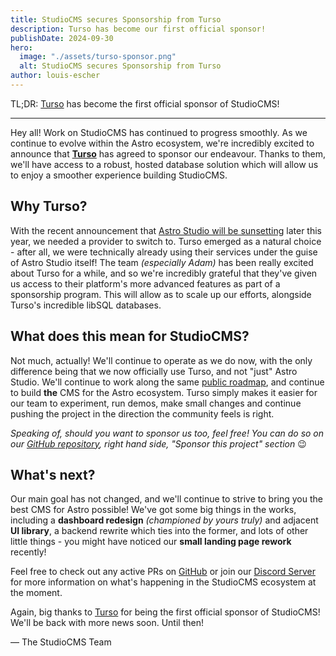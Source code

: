```yaml
---
title: StudioCMS secures Sponsorship from Turso
description: Turso has become our first official sponsor!
publishDate: 2024-09-30
hero:
  image: "./assets/turso-sponsor.png"
  alt: StudioCMS secures Sponsorship from Turso
author: louis-escher
---
```

TL;DR: [Turso](https://turso.tech) has become the first official sponsor of StudioCMS!

---

Hey all! Work on StudioCMS has continued to progress smoothly. As we continue to evolve within the Astro ecosystem, we're incredibly excited to announce that **[Turso](https://turso.tech)** has agreed to sponsor our endeavour. Thanks to them, we'll have access to a robust, hosted database solution which will allow us to enjoy a smoother experience building StudioCMS.

## Why Turso?
With the recent announcement that [Astro Studio will be sunsetting](https://astro.build/blog/goodbye-astro-studio/) later this year, we needed a provider to switch to. Turso emerged as a natural choice - after all, we were technically already using their services under the guise of Astro Studio itself! The team *(especially Adam)* has been really excited about Turso for a while, and so we're incredibly grateful that they've given us access to their platform's more advanced features as part of a sponsorship program. This will allow as to scale up our efforts, alongside Turso's incredible libSQL databases.

## What does this mean for StudioCMS?
Not much, actually! We'll continue to operate as we do now, with the only difference being that we now officially use Turso, and not "just" Astro Studio. We'll continue to work along the same [public roadmap](https://studiocms.xyz/roadmap), and continue to build **the** CMS for the Astro ecosystem. Turso simply makes it easier for our team to experiment, run demos, make small changes and continue pushing the project in the direction the community feels is right.

*Speaking of, should you want to sponsor us too, feel free! You can do so on our [GitHub repository](https://github.com/astrolicious/studiocms), right hand side, "Sponsor this project" section* 😉

## What's next?
Our main goal has not changed, and we'll continue to strive to bring you the best CMS for Astro possible! We've got some big things in the works, including a **dashboard redesign** *(championed by yours truly)* and adjacent **UI library**, a backend rewrite which ties into the former, and lots of other little things - you might have noticed our **small landing page rework** recently! 

Feel free to check out any active PRs on [GitHub](https://github.com/astrolicious/studiocms) or join our [Discord Server](https://chat.studiocms.xyz/) for more information on what's happening in the StudioCMS ecosystem at the moment.

Again, big thanks to [Turso](https://turso.tech) for being the first official sponsor of StudioCMS! We'll be back with more news soon. Until then!

— The StudioCMS Team